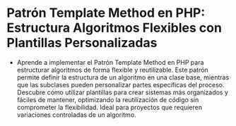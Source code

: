 # Patrón Template Method en PHP: Estructura Algoritmos Flexibles con Plantillas Personalizadas

- Aprende a implementar el Patrón Template Method en PHP para estructurar algoritmos de forma flexible y reutilizable. Este patrón permite definir la estructura de un algoritmo en una clase base, mientras que las subclases pueden personalizar partes específicas del proceso. Descubre cómo utilizar plantillas para crear sistemas más organizados y fáciles de mantener, optimizando la reutilización de código sin comprometer la flexibilidad. Ideal para proyectos que requieren variaciones controladas de un algoritmo.
